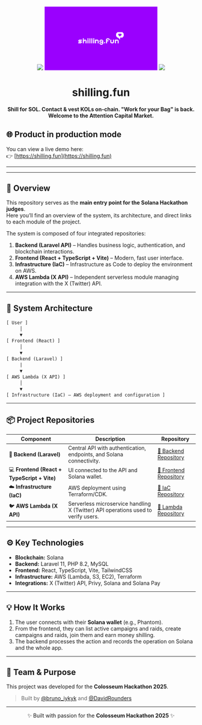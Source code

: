 <p align="center">
  <img height="200" src="https://arena.colosseum.org/images/png/ascii-column-left.png">
  <img src="./all-colors.gif" alt="shilling.fun Logo" width="300" />
  <img height="200" src="https://arena.colosseum.org/images/png/ascii-column-right.png">
</p>

<h1 align="center">shilling.fun</h1>

<p align="center">
  <b>Shill for SOL. Contact & vest KOLs on-chain. "Work for your Bag" is back.
Welcome to the Attention Capital Market.</b>
</p>

## 🌐 Product in production mode

You can view a live demo here:  
👉 [https://shilling.fun](https://shilling.fun)

---

---

## 🚀 Overview

This repository serves as the **main entry point for the Solana Hackathon judges**.  
Here you’ll find an overview of the system, its architecture, and direct links to each module of the project.

The system is composed of four integrated repositories:

1. **Backend (Laravel API)** – Handles business logic, authentication, and blockchain interactions.
2. **Frontend (React + TypeScript + Vite)** – Modern, fast user interface.
3. **Infrastructure (IaC)** – Infrastructure as Code to deploy the environment on AWS.
4. **AWS Lambda (X API)** – Independent serverless module managing integration with the X (Twitter) API.

---

## 🧩 System Architecture

```
[ User ]
     │
     ▼
[ Frontend (React) ]
     │ 
     ▼
[ Backend (Laravel) ]
     |
     ▼
[ AWS Lambda (X API) ]
     │
     ▼
[ Infrastructure (IaC) – AWS deployment and configuration ]
```

---

## 📦 Project Repositories

| Component | Description | Repository |
|------------|--------------|-------------|
| 🧠 **Backend (Laravel)** | Central API with authentication, endpoints, and Solana connectivity. | [🔗 Backend Repository](https://github.com/shillingdotfun/backend) |
| 💻 **Frontend (React + TypeScript + Vite)** | UI connected to the API and Solana wallet. | [🔗 Frontend Repository](https://github.com/shillingdotfun/frontend) |
| ☁️ **Infrastructure (IaC)** | AWS deployment using Terraform/CDK. | [🔗 IaC Repository](#) |
| 🐦 **AWS Lambda (X API)** | Serverless microservice handling X (Twitter) API operations used to verify users. | [🔗 Lambda Repository](#) |

---

## ⚙️ Key Technologies

- **Blockchain:** Solana  
- **Backend:** Laravel 11, PHP 8.2, MySQL  
- **Frontend:** React, TypeScript, Vite, TailwindCSS  
- **Infrastructure:** AWS (Lambda, S3, EC2), Terraform  
- **Integrations:** X (Twitter) API, Privy, Solana and Solana Pay

---

## 💡 How It Works

1. The user connects with their **Solana wallet** (e.g., Phantom).  
2. From the frontend, they can list active campaigns and raids, create campaigns and raids, join them and earn money shilling.  
3. The backend processes the action and records the operation on Solana and the whole app.  

---

## 🧠 Team & Purpose

This project was developed for the **Colosseum Hackathon 2025**.

> Built by [@bruno_iykyk](https://x.com/bruno_iykyk) and [@DavidRounders](https://x.com/DavidRounders)

---

<p align="center">
  ✨ Built with passion for the <b>Colosseum Hackathon 2025</b> ✨
</p>
